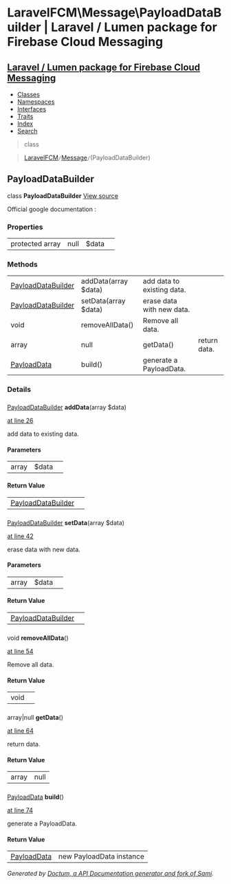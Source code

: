 # LaravelFCM\Message\PayloadDataBuilder | Laravel / Lumen package for Firebase Cloud Messaging    

## [Laravel / Lumen package for Firebase Cloud Messaging](../../index.md)

- [Classes](../../classes.md)
- [Namespaces](../../namespaces.md)
- [Interfaces](../../interfaces.md)
- [Traits](../../traits.md)
- [Index](../../doc-index.md)
- [Search](../../search.md)

>class

>    [LaravelFCM](../../LaravelFCM.md)` / `[Message](../../LaravelFCM/Message.md)` / `(PayloadDataBuilder)
## PayloadDataBuilder

class **PayloadDataBuilder** [View source](https://github.com/code-lts/Laravel-FCM/blob/main/src/Message/PayloadDataBuilder.php)



Official google documentation :


### Properties

|   |   |   |   |
|---|---|---|---|
|<a name="property_data"></a>protected array|null|$data|||
### Methods

|   |   |   |   |
|---|---|---|---|
|[<abbr title="LaravelFCM\Message\PayloadDataBuilder">PayloadDataBuilder</abbr>](../../LaravelFCM/Message/PayloadDataBuilder.md)|<a name="#method_addData"></a>addData(array $data)|add data to existing data.||
|[<abbr title="LaravelFCM\Message\PayloadDataBuilder">PayloadDataBuilder</abbr>](../../LaravelFCM/Message/PayloadDataBuilder.md)|<a name="#method_setData"></a>setData(array $data)|erase data with new data.||
|void|<a name="#method_removeAllData"></a>removeAllData()|Remove all data.||
|array|null|<a name="#method_getData"></a>getData()|return data.||
|[<abbr title="LaravelFCM\Message\PayloadData">PayloadData</abbr>](../../LaravelFCM/Message/PayloadData.md)|<a name="#method_build"></a>build()|generate a PayloadData.||


### Details
<a name id="method_addData"></a>

### 
 [<abbr title="LaravelFCM\Message\PayloadDataBuilder">PayloadDataBuilder</abbr>](../../LaravelFCM/Message/PayloadDataBuilder.md) **addData**(array $data)

[at line 26](https://github.com/code-lts/Laravel-FCM/blob/main/src/Message/PayloadDataBuilder.php#L26)

add data to existing data.        

#### Parameters

|   |   |   |
|---|---|---|
|array|$data|

#### Return Value

|   |   |
|---|---|
|[<abbr title="LaravelFCM\Message\PayloadDataBuilder">PayloadDataBuilder</abbr>](../../LaravelFCM/Message/PayloadDataBuilder.md)|

<a name id="method_setData"></a>

### 
 [<abbr title="LaravelFCM\Message\PayloadDataBuilder">PayloadDataBuilder</abbr>](../../LaravelFCM/Message/PayloadDataBuilder.md) **setData**(array $data)

[at line 42](https://github.com/code-lts/Laravel-FCM/blob/main/src/Message/PayloadDataBuilder.php#L42)

erase data with new data.        

#### Parameters

|   |   |   |
|---|---|---|
|array|$data|

#### Return Value

|   |   |
|---|---|
|[<abbr title="LaravelFCM\Message\PayloadDataBuilder">PayloadDataBuilder</abbr>](../../LaravelFCM/Message/PayloadDataBuilder.md)|

<a name id="method_removeAllData"></a>

### 
 void **removeAllData**()

[at line 54](https://github.com/code-lts/Laravel-FCM/blob/main/src/Message/PayloadDataBuilder.php#L54)

Remove all data.        

#### Return Value

|   |   |
|---|---|
|void|

<a name id="method_getData"></a>

### 
 array|null **getData**()

[at line 64](https://github.com/code-lts/Laravel-FCM/blob/main/src/Message/PayloadDataBuilder.php#L64)

return data.        

#### Return Value

|   |   |
|---|---|
|array|null|

<a name id="method_build"></a>

### 
 [<abbr title="LaravelFCM\Message\PayloadData">PayloadData</abbr>](../../LaravelFCM/Message/PayloadData.md) **build**()

[at line 74](https://github.com/code-lts/Laravel-FCM/blob/main/src/Message/PayloadDataBuilder.php#L74)

generate a PayloadData.        

#### Return Value

|   |   |
|---|---|
|[<abbr title="LaravelFCM\Message\PayloadData">PayloadData</abbr>](../../LaravelFCM/Message/PayloadData.md)|new PayloadData instance

_Generated by [Doctum, a API Documentation generator and fork of Sami](https://github.com/code-lts/doctum)._